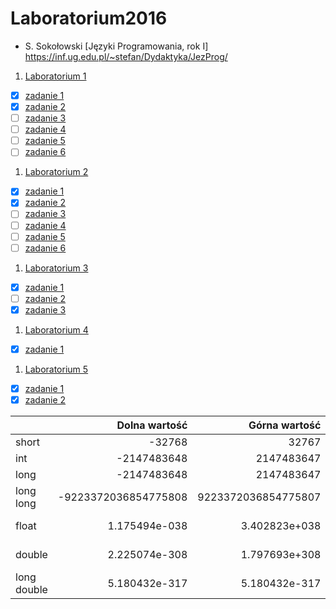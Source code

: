 # Laboratorium2016

* S. Sokołowski
  [Języki Programowania, rok I] https://inf.ug.edu.pl/~stefan/Dydaktyka/JezProg/

1. [Laboratorium 1](lab01)
  * [X] [zadanie 1](lab01/zad01.c)
  * [X] [zadanie 2](lab01/zad02.c)
  * [ ] [zadanie 3](lab01/zad03.c)
  * [ ] [zadanie 4](lab01/zad04.c)
  * [ ] [zadanie 5](lab01/zad05.c)
  * [ ] [zadanie 6](lab01/zad06.c)
1. [Laboratorium 2](lab02)
  * [X] [zadanie 1](lab02/zad01.c)
  * [X] [zadanie 2](lab02/zad02.c)
  * [ ] [zadanie 3](lab02/zad03.c)
  * [ ] [zadanie 4](lab02/zad04.c)
  * [ ] [zadanie 5](lab02/zad05.c)
  * [ ] [zadanie 6](lab02/zad06.c)
1. [Laboratorium 3](lab03)
  * [X] [zadanie 1](lab03/zad01.c)
  * [ ] [zadanie 2](lab03/zad02.c)
  * [X] [zadanie 3](lab03/zad03.c)
1. [Laboratorium 4](lab04)
  * [X] [zadanie 1](lab04/zad01.c)
1. [Laboratorium 5](lab05)
  * [X] [zadanie 1](lab05/zad01.c)
  * [X] [zadanie 2](lab05/zad02.c)

  |             |     Dolna wartość    |    Górna wartość    |   "ziarno"    |   "precyzja"  |
  | ----------- | --------------------:| -------------------:| ------------: | ------------: |
  | short       | -32768               | 32767               |               |               |
  | int         | -2147483648          | 2147483647          |               |               |
  | long        | -2147483648          | 2147483647          |               |               |
  | long long   | -9223372036854775808 | 9223372036854775807 |               |               |
  | float       | 1.175494e-038        | 3.402823e+038       | 1.192093e-007 | 2.964394e-323 |
  | double      | 2.225074e-308        | 1.797693e+308       | 2.220446e-016 | 7.410985e-323 |
  | long double | 5.180432e-317        | 5.180432e-317       | 5.180432e-317 | 8.893182e-323 |
